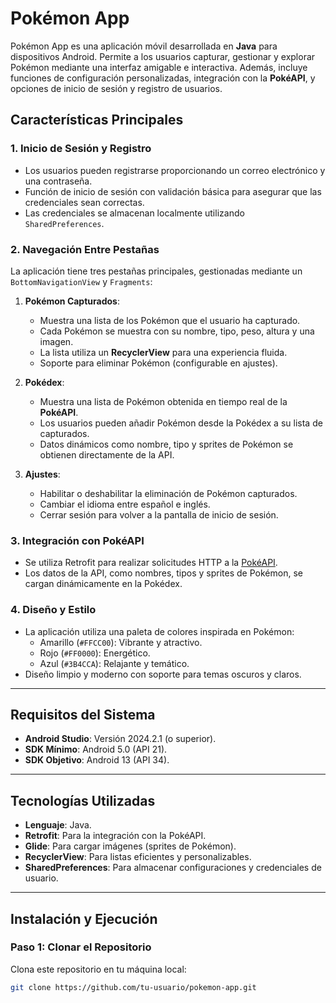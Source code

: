 # Pokémon App

Pokémon App es una aplicación móvil desarrollada en **Java** para dispositivos Android. Permite a los usuarios capturar, gestionar y explorar Pokémon mediante una interfaz amigable e interactiva. Además, incluye funciones de configuración personalizadas, integración con la **PokéAPI**, y opciones de inicio de sesión y registro de usuarios.

## Características Principales

### 1. **Inicio de Sesión y Registro**
- Los usuarios pueden registrarse proporcionando un correo electrónico y una contraseña.
- Función de inicio de sesión con validación básica para asegurar que las credenciales sean correctas.
- Las credenciales se almacenan localmente utilizando `SharedPreferences`.

### 2. **Navegación Entre Pestañas**
La aplicación tiene tres pestañas principales, gestionadas mediante un `BottomNavigationView` y `Fragments`:
1. **Pokémon Capturados**: 
   - Muestra una lista de los Pokémon que el usuario ha capturado.
   - Cada Pokémon se muestra con su nombre, tipo, peso, altura y una imagen.
   - La lista utiliza un **RecyclerView** para una experiencia fluida.
   - Soporte para eliminar Pokémon (configurable en ajustes).

2. **Pokédex**: 
   - Muestra una lista de Pokémon obtenida en tiempo real de la **PokéAPI**.
   - Los usuarios pueden añadir Pokémon desde la Pokédex a su lista de capturados.
   - Datos dinámicos como nombre, tipo y sprites de Pokémon se obtienen directamente de la API.

3. **Ajustes**:
   - Habilitar o deshabilitar la eliminación de Pokémon capturados.
   - Cambiar el idioma entre español e inglés.
   - Cerrar sesión para volver a la pantalla de inicio de sesión.

### 3. **Integración con PokéAPI**
- Se utiliza Retrofit para realizar solicitudes HTTP a la [PokéAPI](https://pokeapi.co/).
- Los datos de la API, como nombres, tipos y sprites de Pokémon, se cargan dinámicamente en la Pokédex.

### 4. **Diseño y Estilo**
- La aplicación utiliza una paleta de colores inspirada en Pokémon:
  - Amarillo (`#FFCC00`): Vibrante y atractivo.
  - Rojo (`#FF0000`): Energético.
  - Azul (`#3B4CCA`): Relajante y temático.
- Diseño limpio y moderno con soporte para temas oscuros y claros.

---

## Requisitos del Sistema
- **Android Studio**: Versión 2024.2.1 (o superior).
- **SDK Mínimo**: Android 5.0 (API 21).
- **SDK Objetivo**: Android 13 (API 34).

---

## Tecnologías Utilizadas
- **Lenguaje**: Java.
- **Retrofit**: Para la integración con la PokéAPI.
- **Glide**: Para cargar imágenes (sprites de Pokémon).
- **RecyclerView**: Para listas eficientes y personalizables.
- **SharedPreferences**: Para almacenar configuraciones y credenciales de usuario.

---

## Instalación y Ejecución

### Paso 1: Clonar el Repositorio
Clona este repositorio en tu máquina local:
```bash
git clone https://github.com/tu-usuario/pokemon-app.git
